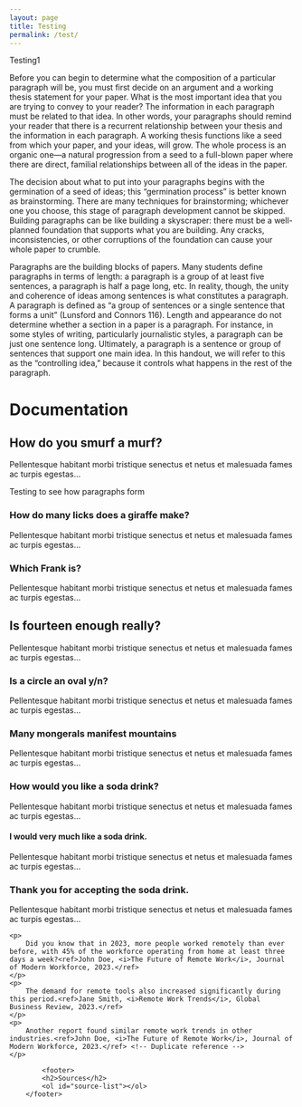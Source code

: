 ```yaml
---
layout: page
title: Testing
permalink: /test/
---
```


Testing1

Before you can begin to determine what the composition of a particular paragraph will be, you must first decide on an argument and a working thesis statement for your paper. What is the most important idea that you are trying to convey to your reader? The information in each paragraph must be related to that idea. In other words, your paragraphs should remind your reader that there is a recurrent relationship between your thesis and the information in each paragraph. A working thesis functions like a seed from which your paper, and your ideas, will grow. The whole process is an organic one—a natural progression from a seed to a full-blown paper where there are direct, familial relationships between all of the ideas in the paper.

The decision about what to put into your paragraphs begins with the germination of a seed of ideas; this “germination process” is better known as brainstorming. There are many techniques for brainstorming; whichever one you choose, this stage of paragraph development cannot be skipped. Building paragraphs can be like building a skyscraper: there must be a well-planned foundation that supports what you are building. Any cracks, inconsistencies, or other corruptions of the foundation can cause your whole paper to crumble.

Paragraphs are the building blocks of papers. Many students define paragraphs in terms of length: a paragraph is a group of at least five sentences, a paragraph is half a page long, etc. In reality, though, the unity and coherence of ideas among sentences is what constitutes a paragraph. A paragraph is defined as “a group of sentences or a single sentence that forms a unit” (Lunsford and Connors 116). Length and appearance do not determine whether a section in a paper is a paragraph. For instance, in some styles of writing, particularly journalistic styles, a paragraph can be just one sentence long. Ultimately, a paragraph is a sentence or group of sentences that support one main idea. In this handout, we will refer to this as the “controlling idea,” because it controls what happens in the rest of the paragraph.

# Documentation

## How do you smurf a murf?
    
Pellentesque habitant morbi tristique senectus et netus et malesuada fames ac turpis egestas... 

Testing to see how paragraphs form
    
### How do many licks does a giraffe make?

Pellentesque habitant morbi tristique senectus et netus et malesuada fames ac turpis egestas...
    
### Which Frank is?

Pellentesque habitant morbi tristique senectus et netus et malesuada fames ac turpis egestas...
    
## Is fourteen enough really?

Pellentesque habitant morbi tristique senectus et netus et malesuada fames ac turpis egestas... 
    
### Is a circle an oval y/n?

Pellentesque habitant morbi tristique senectus et netus et malesuada fames ac turpis egestas...
    
### Many mongerals manifest mountains

Pellentesque habitant morbi tristique senectus et netus et malesuada fames ac turpis egestas...  
    
### How would you like a soda drink?

Pellentesque habitant morbi tristique senectus et netus et malesuada fames ac turpis egestas... 
    
#### I would very much like a soda drink.

Pellentesque habitant morbi tristique senectus et netus et malesuada fames ac turpis egestas...  
    
### Thank you for accepting the soda drink.

Pellentesque habitant morbi tristique senectus et netus et malesuada fames ac turpis egestas...

    <p>
        Did you know that in 2023, more people worked remotely than ever before, with 45% of the workforce operating from home at least three days a week?<ref>John Doe, <i>The Future of Remote Work</i>, Journal of Modern Workforce, 2023.</ref>
    </p>
    <p>
        The demand for remote tools also increased significantly during this period.<ref>Jane Smith, <i>Remote Work Trends</i>, Global Business Review, 2023.</ref>
    </p>
    <p>
        Another report found similar remote work trends in other industries.<ref>John Doe, <i>The Future of Remote Work</i>, Journal of Modern Workforce, 2023.</ref> <!-- Duplicate reference -->
    </p>

            <footer>
            <h2>Sources</h2>
            <ol id="source-list"></ol>
        </footer>

<script>

        document.addEventListener('DOMContentLoaded', function () {
            let refCounter = 1;
            const refElements = document.querySelectorAll('ref'); // Find all <ref> elements
            const sourceList = document.getElementById('source-list');
            const citationMap = {};  // To track unique citations and their corresponding numbers
            const citationInstances = {}; // To track all instances of each citation

            refElements.forEach(ref => {
                const citationContent = ref.innerHTML.trim();  // Get the content inside the <ref> tag

                if (citationMap[citationContent]) {
                    // It's a duplicate: increase the instance count and create a new instance number
                    const existingSourceNumber = citationMap[citationContent];
                    const instanceCount = citationInstances[citationContent].length + 1;
                    
                    // Create the citation link in the content
                    const citationLink = document.createElement('a');
                    citationLink.href = `#source${existingSourceNumber}`;  // Link to the same footer entry
                    citationLink.textContent = `[${existingSourceNumber}]`;
                    citationLink.className = 'citation-link';
                    citationLink.id = `citation${existingSourceNumber}.${instanceCount}`;  // Assign id to link back

                    // Insert citation after <ref> tag
                    ref.insertAdjacentElement('afterend', citationLink);

                    // Add this instance to the citationInstances list
                    citationInstances[citationContent].push(instanceCount);
                } else {
                    // If it's a new citation, add it to the citationMap
                    citationMap[citationContent] = refCounter;
                    citationInstances[citationContent] = [1]; // Start tracking instances

                    // Create the citation link in the content
                    const citationLink = document.createElement('a');
                    citationLink.href = `#source${refCounter}`;  // First instance links to the footer entry
                    citationLink.textContent = `[${refCounter}]`;
                    citationLink.className = 'citation-link';
                    citationLink.id = `citation${refCounter}.1`;  // Assign id to link back

                    // Insert citation after <ref> tag
                    ref.insertAdjacentElement('afterend', citationLink);

                    // Add source to the footer for unique citations
                    const listItem = document.createElement('li');
                    listItem.id = `source${refCounter}`;
                    listItem.innerHTML = citationInstances[citationContent].map(instance => {
                        return `<a href="#citation${refCounter}.${instance}" class="instance-link">${refCounter}.${instance}</a>`;
                    }).join(' ') + ` ${citationContent}`;
                    sourceList.appendChild(listItem);

                    refCounter++;
                }

                // Remove <ref> tag from content
                ref.remove();
            });

            // Update the footer with multiple instance links for each citation
            for (const citationContent in citationInstances) {
                const sourceNumber = citationMap[citationContent];
                const instances = citationInstances[citationContent];

                const listItem = document.getElementById(`source${sourceNumber}`);
                listItem.innerHTML = instances.map(instance => {
                    return `<a href="#citation${sourceNumber}.${instance}" class="instance-link">${sourceNumber}.${instance}</a>`;
                }).join(' ') + ` ${citationContent}`;
            }
        });
    
</script>
        
